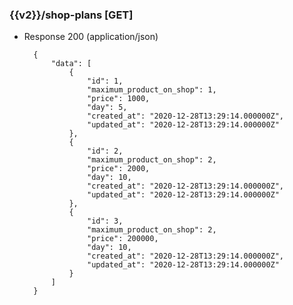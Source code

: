 ### {{v2}}/shop-plans [GET]

        
+ Response 200 (application/json)

        {
            "data": [
                {
                    "id": 1,
                    "maximum_product_on_shop": 1,
                    "price": 1000,
                    "day": 5,
                    "created_at": "2020-12-28T13:29:14.000000Z",
                    "updated_at": "2020-12-28T13:29:14.000000Z"
                },
                {
                    "id": 2,
                    "maximum_product_on_shop": 2,
                    "price": 2000,
                    "day": 10,
                    "created_at": "2020-12-28T13:29:14.000000Z",
                    "updated_at": "2020-12-28T13:29:14.000000Z"
                },
                {
                    "id": 3,
                    "maximum_product_on_shop": 2,
                    "price": 200000,
                    "day": 10,
                    "created_at": "2020-12-28T13:29:14.000000Z",
                    "updated_at": "2020-12-28T13:29:14.000000Z"
                }
            ]
        }
